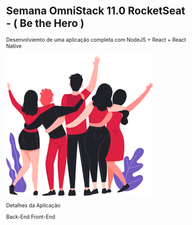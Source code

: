 # Semana OmniStack 11.0 RocketSeat - ( Be the Hero )
Desenvolviemto de uma aplicação completa com NodeJS + React + React Native

<img src="https://github.com/claudneysessa/Semana-OmniStack-11-RocketSeat/blob/master/assets/images/heroes.png?raw=true" width="400" ></img>

Detalhes da Aplicação

Back-End
Front-End
